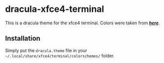 # dracula-xfce4-terminal

This is a dracula theme for the xfce4 terminal. Colors were taken from ***[here](https://gist.github.com/molotovbliss/42e6c1ae54a5922ba720338e5452c2d0)***.

## Installation

Simply put the `dracula.theme` file in your `~/.local/share/xfce4/terminal/colorschemes/` folder.
